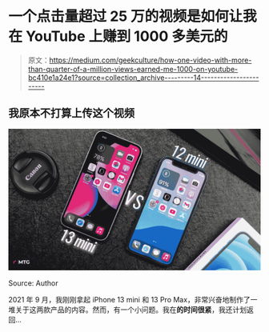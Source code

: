 # 一个点击量超过 25 万的视频是如何让我在 YouTube 上赚到 1000 多美元的

> 原文：<https://medium.com/geekculture/how-one-video-with-more-than-quarter-of-a-million-views-earned-me-1000-on-youtube-bc410e1a24e1?source=collection_archive---------14----------------------->

## 我原本不打算上传这个视频

![](img/3d88e5822e9410202141546cfaeb53e1.png)

Source: Author

2021 年 9 月，我刚刚拿起 iPhone 13 mini 和 13 Pro Max，非常兴奋地制作了一堆关于这两款产品的内容。然而，有一个小问题。我在**的时间很紧**，我还计划返回…